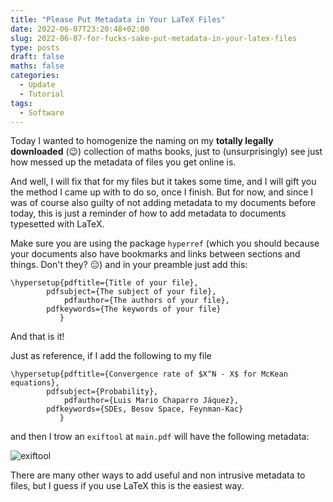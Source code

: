 ```yaml
---
title: "Please Put Metadata in Your LaTeX Files"
date: 2022-06-07T23:20:48+02:00
slug: 2022-06-07-for-fucks-sake-put-metadata-in-your-latex-files
type: posts
draft: false
maths: false
categories:
  - Update
  - Tutorial
tags:
  - Software
---
```


Today I wanted to homogenize the naming on my **totally legally downloaded** (😉) collection of maths books, just to (unsurprisingly) see just how messed up the metadata of files you get online is.

And well, I will fix that for my files but it takes some time, and I will gift you the method I came up with to do so, once I finish. But for now, and since I was of course also guilty of not adding metadata to my documents before today, this is just a reminder of how to add metadata to documents typesetted with LaTeX.

Make sure you are using the package `hyperref` (which you should because your documents also have bookmarks and links between sections and things. Don't they? 😑) and in your preamble just add this:

```
\hypersetup{pdftitle={Title of your file}, 
		pdfsubject={The subject of your file}, 
	        pdfauthor={The authors of your file},
		pdfkeywords={The keywords of your file}
	       }
```

And that is it!

Just as reference, if I add the following to my file

```
\hypersetup{pdftitle={Convergence rate of $X^N - X$ for McKean equations}, 
		pdfsubject={Probability}, 
	        pdfauthor={Luis Mario Chaparro Jáquez},
		pdfkeywords={SDEs, Besov Space, Feynman-Kac}
	       }
```

and then I trow an `exiftool` at `main.pdf` will have the following metadata:

![exiftool](/images/2022-06-07-metadata/metadata.png)

There are many other ways to add useful and non intrusive metadata to files, but I guess if you use LaTeX this is the easiest way.
